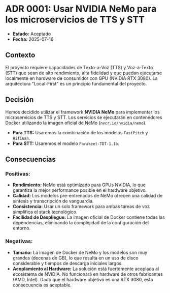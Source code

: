 # ADR 0001: Usar NVIDIA NeMo para los microservicios de TTS y STT

-   **Estado:** Aceptado
-   **Fecha:** 2025-07-16

## Contexto

El proyecto requiere capacidades de Texto-a-Voz (TTS) y Voz-a-Texto (STT) que sean de alto rendimiento, alta fidelidad y que puedan ejecutarse localmente en hardware de consumidor con GPU (NVIDIA RTX 3080). La arquitectura "Local-First" es un principio fundamental del proyecto.

## Decisión

Hemos decidido utilizar el framework **NVIDIA NeMo** para implementar los microservicios de TTS y STT. Los servicios se ejecutarán en contenedores Docker utilizando la imagen oficial de NeMo (`nvcr.io/nvidia/nemo`).

-   **Para TTS:** Usaremos la combinación de los modelos `FastPitch` y `HifiGan`.
-   **Para STT:** Usaremos el modelo `Parakeet-TDT-1.1b`.

## Consecuencias

### Positivas:
-   **Rendimiento:** NeMo está optimizado para GPUs NVIDIA, lo que garantiza la mejor performance posible en el hardware objetivo.
-   **Calidad:** Los modelos pre-entrenados de NeMo ofrecen una calidad de síntesis y transcripción de vanguardia.
-   **Consistencia:** Usar un solo framework para ambas tareas de voz simplifica el stack tecnológico.
-   **Facilidad de Despliegue:** La imagen oficial de Docker contiene todas las dependencias, eliminando la complejidad de la configuración del entorno.

### Negativas:
-   **Tamaño:** La imagen de Docker de NeMo y los modelos son muy grandes (decenas de GB), lo que resulta en un uso de disco considerable y tiempos de descarga iniciales largos.
-   **Acoplamiento al Hardware:** La solución está fuertemente acoplada al ecosistema de NVIDIA. No funcionará en hardware de otros fabricantes (AMD, Intel). Dado que el hardware objetivo es una RTX 3080, esta consecuencia es aceptable.
